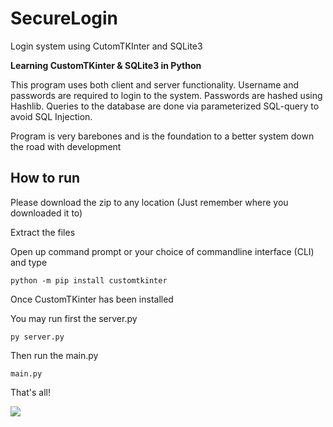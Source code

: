 # SecureLogin
Login system using CutomTKInter and SQLite3

**Learning CustomTKinter & SQLite3 in Python**

This program uses both client and server functionality. Username and passwords are required to login to the system. Passwords are hashed using Hashlib.
Queries to the database are done via parameterized SQL-query to avoid SQL Injection.

Program is very barebones and is the foundation to a better system down the road with development

## How to run

Please download the zip to any location (Just remember where you downloaded it to)

Extract the files

Open up command prompt or your choice of commandline interface (CLI) and type 
```
python -m pip install customtkinter
```
Once CustomTKinter has been installed

You may run first the server.py
```
py server.py
```
Then run the main.py
```
main.py
```

That's all!

![](https://i.imgur.com/cJag7yC.gif)
